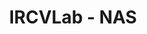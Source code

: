 ---
title: "IRCVLab - NAS"
layout: redirected
redirect_to: http://ircv-nas.hanyang.ac.kr:5000
# redirect_to: https://qbio.notion.site/QBioLab-44d1a1b54a284dd3a834be8542aa0345
sitemap: false
permalink: /nas
---